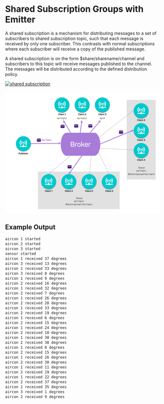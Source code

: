 # Shared Subscription Groups with Emitter

A shared subscription is a mechanism for distributing messages to a set of subscribers to shared subscription topic, such that each message is received by only one subscriber. This contrasts with normal subscriptions where each subscriber will receive a copy of the published message.

A shared subscription is on the form $share/sharename/channel and subscribers to this topic will receive messages published to the channel. The messages will be distributed according to the defined distribution policy.

[![shared subscription](https://s3.amazonaws.com/cdn.misakai.com/www-emitter/thumb/emitter-share.png)](https://www.youtube.com/watch?v=Vl7iGKEQrTg)

![Shared Subscriptions](img.png "Shared Subscriptions")


## Example Output

```
aircon 1 started
aircon 2 started
aircon 3 started
sensor started
aircon 1 received 37 degrees
aircon 3 received 13 degrees
aircon 1 received 33 degrees
aircon 3 received 8 degrees
aircon 1 received 9 degrees
aircon 2 received 16 degrees
aircon 1 received 32 degrees
aircon 2 received 7 degrees
aircon 1 received 26 degrees
aircon 2 received 28 degrees
aircon 1 received 33 degrees
aircon 2 received 19 degrees
aircon 1 received 6 degrees
aircon 2 received 15 degrees
aircon 1 received 24 degrees
aircon 2 received 10 degrees
aircon 1 received 30 degrees
aircon 2 received 38 degrees
aircon 1 received 0 degrees
aircon 2 received 15 degrees
aircon 1 received 26 degrees
aircon 2 received 30 degrees
aircon 1 received 11 degrees
aircon 2 received 19 degrees
aircon 1 received 22 degrees
aircon 2 received 37 degrees
aircon 1 received 35 degrees
aircon 3 received 1 degrees
aircon 2 received 9 degrees
```